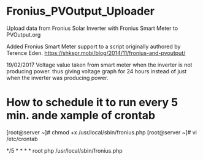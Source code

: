 # Fronius_PVOutput_Uploader
Upload data from Fronius Solar Inverter with Fronius Smart Meter to PVOutput.org

Added Fronius Smart Meter support to a script originally authored by Terence Eden. 
https://shkspr.mobi/blog/2014/11/fronius-and-pvoutput/

19/02/2017    Voltage value taken from smart meter when the inverter is not producing power. thus giving voltage graph for 24 hours instead of just when the inverter was producing power.

# How to schedule it to run every 5 min. ande xample of crontab

[root@server ~]# chmod +x /usr/local/sbin/fronius.php 
[root@server ~]# vi /etc/crontab 

*/5 * * * * root php /usr/local/sbin/fronius.php

